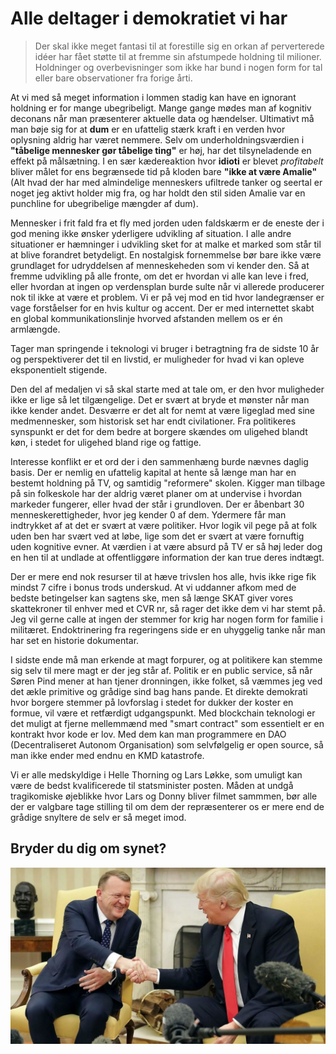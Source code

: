 # Alle deltager i demokratiet vi har

> Der skal ikke meget fantasi til at forestille sig en orkan af perverterede idéer har fået støtte til at fremme sin afstumpede holdning til milioner. Holdninger og overbevisninger som ikke har bund i nogen form for tal eller bare observationer fra forige årti.

At vi med så meget information i lommen stadig kan have en ignorant holdning er for mange ubegribeligt. Mange gange mødes man af kognitiv deconans når man præsenterer aktuelle data og hændelser. Ultimativt må man bøje sig for at **dum** er en ufattelig stærk kraft i en verden hvor oplysning aldrig har været nemmere. Selv om underholdningsværdien i **"tåbelige mennesker gør tåbelige ting"** er høj, har det tilsyneladende en effekt på målsætning. I en sær kædereaktion hvor **idioti** er blevet *profitabelt* bliver målet for ens begrænsede tid på kloden bare **"ikke at være Amalie"** (Alt hvad der har med almindelige menneskers ufiltrede tanker og seertal er noget jeg aktivt holder mig fra, og har holdt den stil siden Amalie var en punchline for ubegribelige mængder af dum).

Mennesker i frit fald fra et fly med jorden uden faldskærm er de eneste der i god mening ikke ønsker yderligere udvikling af situation. I alle andre situationer er hæmninger i udvikling sket for at malke et marked som står til at blive forandret betydeligt. En nostalgisk fornemmelse bør bare ikke være grundlaget for udryddelsen af menneskeheden som vi kender den. Så at fremme udvikling på alle fronte, om det er hvordan vi alle kan leve i fred, eller hvordan at ingen op verdensplan burde sulte når vi allerede producerer nok til ikke at være et problem. Vi er på vej mod en tid hvor landegrænser er vage forståelser for en hvis kultur og accent. Der er med internettet skabt en global kommunikationslinje hvorved afstanden mellem os er én armlængde.

Tager man springende i teknologi vi bruger i betragtning fra de sidste 10 år og perspektiverer det til en livstid, er muligheder for hvad vi kan opleve eksponentielt stigende.

Den del af medaljen vi så skal starte med at tale om, er den hvor muligheder ikke er lige så let tilgængelige. Det er svært at bryde et mønster når man ikke kender andet. Desværre er det alt for nemt at være ligeglad med sine medmennesker, som historisk set har endt civilationer. Fra politikeres synspunkt er det for dem bedre at borgere skændes om uligehed blandt køn, i stedet for uligehed bland rige og fattige.

Interesse konflikt er et ord der i den sammenhæng burde nævnes daglig basis. Der er nemlig en ufattelig kapital at hente så længe man har en bestemt holdning på TV, og samtidig "reformere" skolen. Kigger man tilbage på sin folkeskole har der aldrig været planer om at undervise i hvordan markeder fungerer, eller hvad der står i grundloven. Der er åbenbart 30 menneskerettigheder, hvor jeg kender 0 af dem. Ydermere får man indtrykket af at det er svært at være politiker. Hvor logik vil pege på at folk uden ben har svært ved at løbe, lige som det er svært at være fornuftig uden kognitive evner. At værdien i at være absurd på TV er så høj leder dog en hen til at undlade at offentliggøre information der kan true deres indtægt.

Der er mere end nok resurser til at hæve trivslen hos alle, hvis ikke rige fik mindst 7 cifre i bonus trods underskud. At vi uddanner afkom med de bedste betingelser kan sagtens ske, men så længe SKAT giver vores skattekroner til enhver med et CVR nr, så rager det ikke dem vi har stemt på. Jeg vil gerne calle at ingen der stemmer for krig har nogen form for familie i militæret. Endoktrinering fra regeringens side er en uhyggelig tanke når man har set en historie dokumentar.

I sidste ende må man erkende at magt forpurer, og at politikere kan stemme sig selv til mere magt er der jeg står af. Politik er en public service, så når Søren Pind mener at han tjener dronningen, ikke folket, så væmmes jeg ved det ækle primitive og grådige sind bag hans pande. Et direkte demokrati hvor borgere stemmer på lovforslag i stedet for dukker der koster en formue, vil være et retfærdigt udgangspunkt. Med blockchain teknologi er det muligt at fjerne mellemmænd med "smart contract" som essentielt er en kontrakt hvor kode er lov. Med dem kan man programmere en DAO (Decentraliseret Autonom Organisation) som selvfølgelig er open source, så man ikke ender med endnu en KMD katastrofe.

Vi er alle medskyldige i Helle Thorning og Lars Løkke, som umuligt kan være de bedst kvalificerede til statsminister posten. Måden at undgå tragikomiske øjeblikke hvor Lars og Donny bliver filmet sammmen, bør alle der er valgbare tage stilling til om dem der repræsenterer os er mere end de grådige snyltere de selv er så meget imod.

## Bryder du dig om synet?

![](_assets\16803502-usa-denmark-diplomacy.jpg)
